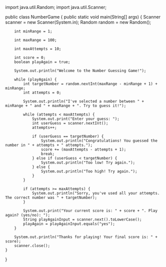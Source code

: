 


import java.util.Random;
import java.util.Scanner;

public class NumberGame {
    public static void main(String[] args) {
        Scanner scanner = new Scanner(System.in);
        Random random = new Random();
        
        int minRange = 1;

        int maxRange = 100;
        
        int maxAttempts = 10;
        
        int score = 0;
        boolean playAgain = true;
        
        System.out.println("Welcome to the Number Guessing Game!");
        
        while (playAgain) {
            int targetNumber = random.nextInt(maxRange - minRange + 1) + minRange;
            int attempts = 0;
            
            System.out.println("I've selected a number between " + minRange + " and " + maxRange + ". Try to guess it!");

            while (attempts < maxAttempts) {
                System.out.print("Enter your guess: ");
                int userGuess = scanner.nextInt();
                attempts++;

                if (userGuess == targetNumber) {
                    System.out.println("Congratulations! You guessed the number in " + attempts + " attempts.");
                    score += (maxAttempts - attempts + 1);
                    break;
                } else if (userGuess < targetNumber) {
                    System.out.println("Too low! Try again.");
                } else {
                    System.out.println("Too high! Try again.");
                }
            }

            if (attempts >= maxAttempts) {
                System.out.println("Sorry, you've used all your attempts. The correct number was " + targetNumber);
            }

            System.out.print("Your current score is: " + score + ". Play again? (yes/no): ");
            String playAgainInput = scanner.next().toLowerCase();
            playAgain = playAgainInput.equals("yes");
        }

        System.out.println("Thanks for playing! Your final score is: " + score);
        scanner.close();
    }
}

